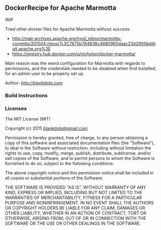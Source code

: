 ## DockerRecipe for Apache Marmotta

WIP

Tried other docker files for Apache Marmotta without success:
* http://mail-archives.apache.org/mod_mbox/marmotta-commits/201504.mbox/%3C7675b784836c4685965daac23d2900bd@git.apache.org%3E
* https://registry.hub.docker.com/u/nicholsn/docker-marmotta/

Main reason was the weird configuration for Marmotta with regards to permissions, and the credentials needed to be disabled when first installed, for an admin user to be properly set up.

Author: http://blankdots.com

### Build Instructions



### Licenses

The MIT License (MIT)

Copyright (c) 2015 blankdots@gmail.com

Permission is hereby granted, free of charge, to any person obtaining a copy
of this software and associated documentation files (the "Software"), to deal
in the Software without restriction, including without limitation the rights
to use, copy, modify, merge, publish, distribute, sublicense, and/or sell
copies of the Software, and to permit persons to whom the Software is
furnished to do so, subject to the following conditions:

The above copyright notice and this permission notice shall be included in
all copies or substantial portions of the Software.

THE SOFTWARE IS PROVIDED "AS IS", WITHOUT WARRANTY OF ANY KIND, EXPRESS OR
IMPLIED, INCLUDING BUT NOT LIMITED TO THE WARRANTIES OF MERCHANTABILITY,
FITNESS FOR A PARTICULAR PURPOSE AND NONINFRINGEMENT. IN NO EVENT SHALL THE
AUTHORS OR COPYRIGHT HOLDERS BE LIABLE FOR ANY CLAIM, DAMAGES OR OTHER
LIABILITY, WHETHER IN AN ACTION OF CONTRACT, TORT OR OTHERWISE, ARISING FROM,
OUT OF OR IN CONNECTION WITH THE SOFTWARE OR THE USE OR OTHER DEALINGS IN
THE SOFTWARE.
